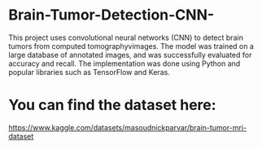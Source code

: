 # Brain-Tumor-Detection-CNN-
This project uses convolutional neural networks (CNN) to detect brain tumors from computed tomographyvimages. The model was trained on a large database of annotated images, and was successfully evaluated for accuracy and recall. The implementation was done using Python and popular libraries such as TensorFlow and Keras.

# You can find the dataset here:
https://www.kaggle.com/datasets/masoudnickparvar/brain-tumor-mri-dataset
